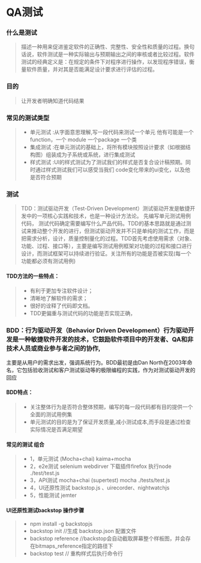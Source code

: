 # QA测试
### 什么是测试
> 描述一种用来促进鉴定软件的正确性、完整性、安全性和质量的过程。换句话说，软件测试是一种实际输出与预期输出之间的审核或者比较过程。软件测试的经典定义是：在规定的条件下对程序进行操作，以发现程序错误，衡量软件质量，并对其是否能满足设计要求进行评估的过程。

### 目的
> 让开发者明确知道代码结果

### 常见的测试类型 
>* 单元测试 :从字面意思理解,写一段代码来测试一个单元 他有可能是一个 function，一个 module 一个package 一个类
>* 集成测试 :在单元测试的基础上，将所有模块按照设计要求（如根据结构图）组装成为子系统或系统，进行集成测试
>* 样式测试 :UI的样式测试为了测试我们的样式是否复合设计稿预期。同时通过样式测试我们可以感受当我们 code变化带来的ui变化，以及他是否符合预期

### 测试
> TDD：测试驱动开发（Test-Driven Development）测试驱动开发是敏捷开发中的一项核心实践和技术，也是一种设计方法论。 先编写单元测试用例代码， 测试代码确定需要编写什么产品代码。TDD的基本思路就是通过测试来推动整个开发的进行，但测试驱动开发并不只是单纯的测试工作，而是把需求分析，设计，质量控制量化的过程。TDD首先考虑使用需求（对象、功能、过程、接口等），主要是编写测试用例框架对功能的过程和接口进行设计，而测试框架可以持续进行验证。关注所有的功能是否被实现(每一个功能都必须有测试用例) 

#### TDD方法的一些特点：
>* 有利于更加专注软件设计；
>* 清晰地了解软件的需求；
>* 很好的诠释了代码即文档。
>* TDD更偏重与测试代码的功能是否实现正确，

### BDD：行为驱动开发（Behavior Driven Development）行为驱动开发是一种敏捷软件开发的技术，它鼓励软件项目中的开发者、QA和非技术人员或商业参与者之间的协作,
主要是从用户的需求出发，强调系统行为。BDD最初是由Dan North在2003年命名，它包括验收测试和客户测试驱动等的极限编程的实践，作为对测试驱动开发的回应

#### BDD特点：
> * 关注整体行为是否符合整体预期，编写的每一段代码都有目的提供一个全面的测试用例集
>* 单元测试的目的是为了保证开发质量,减小测试成本,而手段是通过检查实际情况是否满足期望

#### 常见的测试 组合
>* 1，单元测试  (Mocha+chai)  kaima+mocha
>* 2，e2e测试 selenium webdirver  下载插件firefox    执行node  ./test/test.js   
>* 3，API测试  mocha+chai (supertest)  mocha  ./tests/test.js
>* 4，UI还原性测试   backstop.js 、uirecorder、nightwatchjs
>* 5，性能测试 jemter

#### UI还原性测试backstop 操作步骤
>* npm install -g  backstopjs
>* backstop init   //生成  backstop.json 配置文件
>* backstop reference //backstop会自动截取屏幕整个样板图，并会存在bitmaps_reference指定的路径下
>* backstop test //  重构样式后执行命令行
